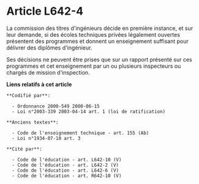 # Article L642-4

La commission des titres d'ingénieurs décide en première instance, et sur leur demande, si des écoles techniques privées
légalement ouvertes présentent des programmes et donnent un enseignement suffisant pour délivrer des diplômes d'ingénieur.

Ses décisions ne peuvent être prises que sur un rapport présenté sur ces programmes et cet enseignement par un ou plusieurs
inspecteurs ou chargés de mission d'inspection.

**Liens relatifs à cet article**

	**Codifié par**:

	  - Ordonnance 2000-549 2000-06-15
	  - Loi n°2003-339 2003-04-14 art. 1 (loi de ratification)

	**Anciens textes**:

	  - Code de l'enseignement technique - art. 155 (Ab)
	  - Loi n°1934-07-10 art. 3

	**Cité par**:

	  - Code de l'éducation - art. L642-10 (V)
	  - Code de l'éducation - art. L642-2 (V)
	  - Code de l'éducation - art. L642-6 (V)
	  - Code de l'éducation - art. R642-10 (V)
